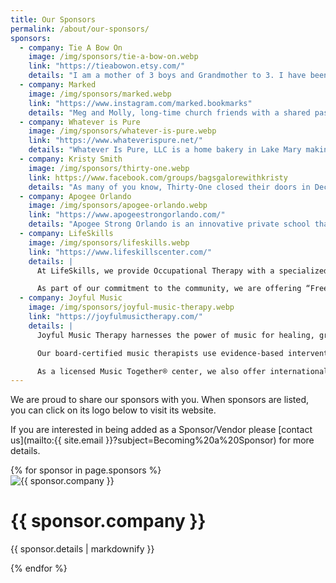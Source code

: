 ```yaml
---
title: Our Sponsors
permalink: /about/our-sponsors/
sponsors:
  - company: Tie A Bow On
    image: /img/sponsors/tie-a-bow-on.webp
    link: "https://tieabowon.etsy.com/"
    details: "I am a mother of 3 boys and Grandmother to 3. I have been making bows for over  12 years now. I have been a Vendor at BFAW since Fall of 2015. I love BFAW and seeing so many repeat customers and watching their children grow up. All my bows are handmade by me."
  - company: Marked
    image: /img/sponsors/marked.webp
    link: "https://www.instagram.com/marked.bookmarks"
    details: "Meg and Molly, long-time church friends with a shared passion for creativity and the mystery of the Living Word, co-founded marked., a small business sparked by a single moment creating wedding favors for Molly’s wedding. But God had something much bigger in mind—handmade, vintage-style bookmarks with handwritten Scriptures. The mission of marked. is to make the Word of God the first and last thing book lovers see every time they curl up with their favorite book and their favorite cup of cozy!"
  - company: Whatever is Pure
    image: /img/sponsors/whatever-is-pure.webp
    link: "https://www.whateverispure.net/"
    details: "Whatever Is Pure, LLC is a home bakery in Lake Mary making delicious organic chemical-free breads and skin care products. Everything is made to order. Bread can be healthy and nutritious! I mill the flour at home so there are no chemicals involved and all the nutrients are preserved. Wheat naturally has a lot of fiber, protein and B-complex vitamins but they are lost in the process of making flour in factories. Skin care should be helping your skin, not destroying it. I battled eczema and skin allergies for years. My lotion, deodorant, laundry soap and lip balm soothe skin, heal small cuts and (along with an anti-inflammatory and chemical free diet) took away the eczema."
  - company: Kristy Smith
    image: /img/sponsors/thirty-one.webp
    link: https://www.facebook.com/groups/bagsgalorewithkristy
    details: "As many of you know, Thirty-One closed their doors in December after being in business for 21 years. However, I am EXCITED to share with you all that I will still be at Boutique for a week with the remaining of my Thirty-One inventory. Do not miss out on purchasing your last Thirty-One products! If you want to shop ahead of the sale, make sure to visit my Facebook page (click the title link)."
  - company: Apogee Orlando
    image: /img/sponsors/apogee-orlando.webp
    link: "https://www.apogeestrongorlando.com/"
    details: "Apogee Strong Orlando is an innovative private school that fosters an environment where children are free to explore their passions, develop physical health alongside academic excellence, and cultivate a supportive community of families committed to growing together. We believe every child has unique, God-given gifts, and our campus is intentionally designed to nurture these individual strengths while igniting a lifelong love of learning. Our mission goes beyond traditional textbooks and rigid curricula; through a child-centered approach, we focus on developing character, resilience, creativity, competence, and confidence. With low student-teacher ratios and engaging, hands-on learning experiences, we are dedicated to preparing children for life, not just passing exams."
  - company: LifeSkills
    image: /img/sponsors/lifeskills.webp
    link: "https://www.lifeskillscenter.com/"
    details: |
      At LifeSkills, we provide Occupational Therapy with a specialized focus on Sensory Integration Therapy. We are a trusted provider with the highest reputation for our expertise, compassionate care, and proven success helping children improve their quality of life since 1993.

      As part of our commitment to the community, we are offering “Free Screening for Children” during April to honor Occupational Therapy Month. This screening is designed to identify children who may be experiencing sensory-related difficulties and could benefit from Sensory Integration Therapy, along with parent education.
  - company: Joyful Music
    image: /img/sponsors/joyful-music-therapy.webp
    link: "https://joyfulmusictherapy.com/"
    details: |
      Joyful Music Therapy harnesses the power of music for healing, growth, and connection.

      Our board-certified music therapists use evidence-based interventions to help individuals improve communication, emotional regulation, memory, and daily life skills.

      As a licensed Music Together® center, we also offer internationally acclaimed classes for children from birth to age seven. Developed by musicians and neurologists at Princeton, Music Together®  nurtures early musical development, fostering cognitive, emotional, and social growth. By actively making music, children and families build lifelong connections, confidence, and joy.
---
```


We are proud to share our sponsors with you. When sponsors are listed, you can click on its logo below to visit its website.

If you are interested in being added as a Sponsor/Vendor please [contact us](mailto:{{ site.email }}?subject=Becoming%20a%20Sponsor) for more details.

<div class="container">
  <div class="row row-cols-md-2">
    {% for sponsor in page.sponsors %}
    <div class="p-2">
      <div class="card col">
        <a href="{{ sponsor.link }}" target="_blank" style="text-decoration:none">
          <img src="{{ sponsor.image }}" class="card-img-top" alt="{{ sponsor.company }}">
        </a>
        <div class="card-body">
          <h1 class="card-title">
            <a href="{{ sponsor.link }}" target="_blank" style="text-decoration:none">{{ sponsor.company }}</a>
          </h1>
          <p class="card-text" style="text-align: justify">{{ sponsor.details | markdownify }}</p>
        </div>
      </div>
    </div>
    {% endfor %}
  </div>
</div>
